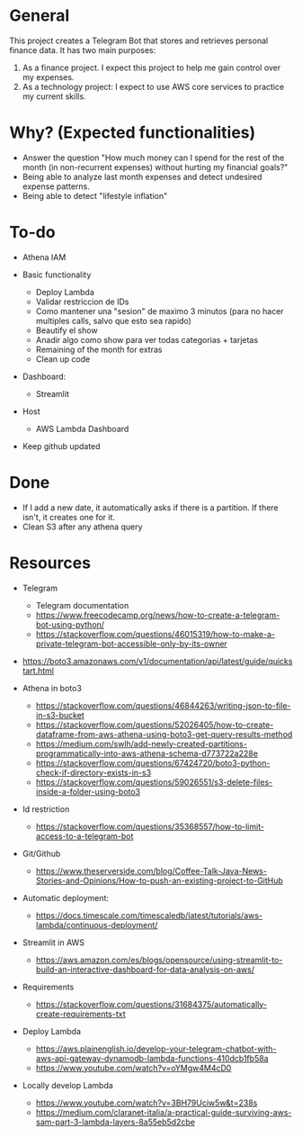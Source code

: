 # General
This project creates a Telegram Bot that stores and retrieves personal finance data.
It has two main purposes:
1. As a finance project. I expect this project to help me gain control over my expenses.
2. As a technology project: I expect to use AWS core services to practice my current skills.

# Why? (Expected functionalities)
- Answer the question "How much money can I spend for the rest of the month (in non-recurrent expenses) without hurting my financial goals?"
- Being able to analyze last month expenses and detect undesired expense patterns.
- Being able to detect "lifestyle inflation"

# To-do
- Athena IAM

- Basic functionality
    - Deploy Lambda
    - Validar restriccion de IDs
    - Como mantener una "sesion" de maximo 3 minutos (para no hacer multiples calls, salvo que esto sea rapido)
    - Beautify el show
    - Anadir algo como show para ver todas categorias + tarjetas
    - Remaining of the month for extras
    - Clean up code
- Dashboard:
    - Streamlit
- Host 
    - AWS Lambda Dashboard
- Keep github updated

# Done
- If I add a new date, it automatically asks if there is a partition. If there isn't, it creates one for it.
- Clean S3 after any athena query

# Resources
- Telegram
    - Telegram documentation
    - https://www.freecodecamp.org/news/how-to-create-a-telegram-bot-using-python/
    - https://stackoverflow.com/questions/46015319/how-to-make-a-private-telegram-bot-accessible-only-by-its-owner

- https://boto3.amazonaws.com/v1/documentation/api/latest/guide/quickstart.html

- Athena in boto3
    - https://stackoverflow.com/questions/46844263/writing-json-to-file-in-s3-bucket
    - https://stackoverflow.com/questions/52026405/how-to-create-dataframe-from-aws-athena-using-boto3-get-query-results-method
    - https://medium.com/swlh/add-newly-created-partitions-programmatically-into-aws-athena-schema-d773722a228e
    - https://stackoverflow.com/questions/67424720/boto3-python-check-if-directory-exists-in-s3
    - https://stackoverflow.com/questions/59026551/s3-delete-files-inside-a-folder-using-boto3

- Id restriction
    - https://stackoverflow.com/questions/35368557/how-to-limit-access-to-a-telegram-bot

- Git/Github
    - https://www.theserverside.com/blog/Coffee-Talk-Java-News-Stories-and-Opinions/How-to-push-an-existing-project-to-GitHub

- Automatic deployment:
    - https://docs.timescale.com/timescaledb/latest/tutorials/aws-lambda/continuous-deployment/

- Streamlit in AWS
    - https://aws.amazon.com/es/blogs/opensource/using-streamlit-to-build-an-interactive-dashboard-for-data-analysis-on-aws/

- Requirements
    - https://stackoverflow.com/questions/31684375/automatically-create-requirements-txt

- Deploy Lambda
    - https://aws.plainenglish.io/develop-your-telegram-chatbot-with-aws-api-gateway-dynamodb-lambda-functions-410dcb1fb58a
    - https://www.youtube.com/watch?v=oYMgw4M4cD0

- Locally develop Lambda
    - https://www.youtube.com/watch?v=3BH79Uciw5w&t=238s
    - https://medium.com/claranet-italia/a-practical-guide-surviving-aws-sam-part-3-lambda-layers-8a55eb5d2cbe